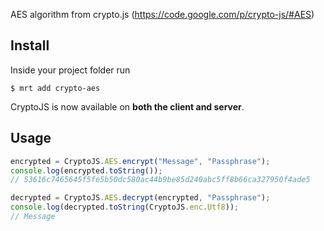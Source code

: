 AES algorithm from crypto.js (https://code.google.com/p/crypto-js/#AES)

Install
-------

Inside your project folder run
```
$ mrt add crypto-aes
```
CryptoJS is now available on **both the client and server**.

Usage
-------

```javascript
encrypted = CryptoJS.AES.encrypt("Message", "Passphrase");
console.log(encrypted.toString());
// 53616c7465645f5fe5b50dc580ac44b9be85d240abc5ff8b66ca327950f4ade5

decrypted = CryptoJS.AES.decrypt(encrypted, "Passphrase");
console.log(decrypted.toString(CryptoJS.enc.Utf8));
// Message
```